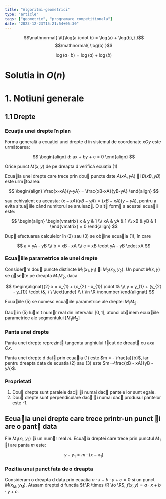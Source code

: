 ```yaml
---
title: "Algoritmi-geometrici"
type: "article"
tags: ["geometrie", "programare competitionala"]
date: "2023-12-23T15:21:54+05:30"
---
```


$$\mathnormal{ \it{\log(a \cdot b) = \log(a) + \log(b),} }$$
$$\mathnormal{ \log(b) }$$

$$\log(a \cdot b) = \log(a) + \log(b)$$

# Solutia in $O(n)$

# 1. Notiuni generale

## 1.1 Drepte

### Ecuația unei drepte în plan

Forma generală a ecuației unei drepte d în sistemul de coordonate $xOy$ este următoarea:

$$
\begin{align}
d: ax + by + c = 0
\end{align}
$$

Orice punct $M(x,y)$ de pe dreapta d verifică ecuația $(1)$

Ecuaia unei drepte care trece prin dou puncte date $A(xA,yA)$ i $B(xB,yB)$ este urmtoarea:

$$
\begin{align}
\frac{x-xA}{y-yA} = \frac{xB-xA}{yB-yA}
\end{align}
$$

sau echivalent cu aceasta: $(x-xA)(yB-yA)=(xB-xA)(y-yA)$, pentru a evita situaiile când numitorul se anuleaz. O alt form a acestei ecuaii este:

$$
\begin{align}
\begin{vmatrix}
x & y & 1 \\\
xA & yA & 1 \\\
xB & yB & 1
\end{vmatrix} = 0
\end{align}
$$

Dup efectuarea calculelor în $(2)$ sau $(3)$ se obine ecuaia $(1)$, în care

$$
a = yA - yB \\\
b = xB - xA \\\
c = xB \cdot yA - yB \cdot xA
$$

### Ecuaiile parametrice ale unei drepte

Considerm dou puncte distincte $M_{1}(x_{1},y_{1})$ i $M_{2}(x_{2},y_{2})$. Un punct $M(x,y)$ se gsete pe
dreapta $M_{1} M_{2}$, daca

$$
\begin{alignat}{2}
x = x_{1} + (x_{2} - x_{1}) \cdot t& \\\
y = y_{1} + (y_{2} - y_{1}) \cdot t&, \ \ \text{unde} \\ t \in \R \nonumber 
\end{alignat}
$$

Ecuaiile $(5)$ se numesc ecuaiile parametrice ale dreptei $M_{1}M_{2}$.

Dac în $(5)$ lum t numr real din intervalul $[0,1]$, atunci obinem ecuaiile parametrice ale segmentului $[M_{1}M_{2}]$

### Panta unei drepte

Panta unei drepte reprezint tangenta unghiului fcut de dreapt cu axa $Ox$.

Panta unei drepte d dat prin ecuaia $(1)$ este $m = - \frac{a}{b}$, iar pentru dreapta data de ecuatia $(2)$ sau $(3)$ este $m=-\frac{xB - xA}{yB - yA}$.

### Proprietati

1. Dou drepte sunt paralele dac i numai dac pantele lor sunt egale.
2. Dou drepte sunt perpendiculare dac i numai dac produsul pantelor este -1.

## Ecuaia unei drepte care trece printr-un punct i are o pant data

Fie $M_{1}(x_{1}, y_{1})$ i un numr real $m$. Ecuaia dreptei care trece prin punctul $M_{1}$ i are panta $m$ este:

$$
y - y_{1} = m \cdot (x - x_{1})
$$

### Pozitia unui punct fata de o dreapta

Consideram o dreapta d data prin ecuatia $a \cdot x + b \cdot y + c = 0$ si un punct $M(x_{M}, y_{M})$. Atasam dreptei $d$ functia $f:\R \times \R \to \R$, $f(x,y) = a \cdot x + b \cdot y + c$.